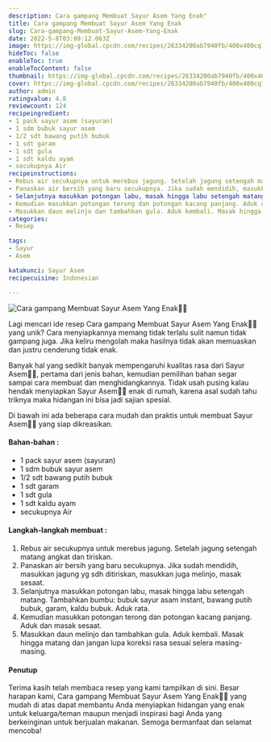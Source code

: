 ```yaml
---
description: Cara gampang Membuat Sayur Asem Yang Enak"
title: Cara gampang Membuat Sayur Asem Yang Enak
slug: Cara-gampang-Membuat-Sayur-Asem-Yang-Enak
date: 2022-5-8T03:09:12.063Z
image: https://img-global.cpcdn.com/recipes/26334200ab7940fb/400x400cq70/photo.jpg
hideToc: false
enableToc: true
enableTocContent: false
thumbnail: https://img-global.cpcdn.com/recipes/26334200ab7940fb/400x400cq70/photo.jpg
cover: https://img-global.cpcdn.com/recipes/26334200ab7940fb/400x400cq70/photo.jpg
author: admin
ratingvalue: 4.8
reviewcount: 124
recipeingredient:
- 1 pack sayur asem (sayuran)
- 1 sdm bubuk sayur asem
- 1/2 sdt bawang putih bubuk
- 1 sdt garam
- 1 sdt gula
- 1 sdt kaldu ayam
- secukupnya Air
recipeinstructions:
- Rebus air secukupnya untuk merebus jagung. Setelah jagung setengah matang angkat dan tiriskan.
- Panaskan air bersih yang baru secukupnya. Jika sudah mendidih, masukkan jagung yg sdh ditiriskan, masukkan juga melinjo, masak sesaat.
- Selanjutnya masukkan potongan labu, masak hingga labu setengah matang. Tambahkan bumbu: bubuk sayur asam instant, bawang putih bubuk, garam, kaldu bubuk. Aduk rata.
- Kemudian masukkan potongan terong dan potongan kacang panjang. Aduk dan masak sesaat.
- Masukkan daun melinjo dan tambahkan gula. Aduk kembali. Masak hingga matang dan jangan lupa koreksi rasa sesuai selera masing-masing.
categories:
- Resep

tags:
- Sayur
- Asem

katakunci: Sayur Asem
recipecuisine: Indonesian

---
```


![Cara gampang Membuat Sayur Asem Yang Enak👩‍🍳](https://img-global.cpcdn.com/recipes/26334200ab7940fb/400x400cq70/photo.jpg)

Lagi mencari ide resep Cara gampang Membuat Sayur Asem Yang Enak👩‍🍳 yang unik? Cara menyiapkannya memang tidak terlalu sulit namun tidak gampang juga. Jika keliru mengolah maka hasilnya tidak akan memuaskan dan justru cenderung tidak enak.

Banyak hal yang sedikit banyak mempengaruhi kualitas rasa dari Sayur Asem👩‍🍳, pertama dari jenis bahan, kemudian pemilihan bahan segar sampai cara membuat dan menghidangkannya. Tidak usah pusing kalau hendak menyiapkan Sayur Asem👩‍🍳 enak di rumah, karena asal sudah tahu triknya maka hidangan ini bisa jadi sajian spesial.

Di bawah ini ada beberapa cara mudah dan praktis untuk membuat Sayur Asem👩‍🍳 yang siap dikreasikan.

<!--inarticleads1-->

#### Bahan-bahan :

- 1 pack sayur asem (sayuran)
- 1 sdm bubuk sayur asem
- 1/2 sdt bawang putih bubuk
- 1 sdt garam
- 1 sdt gula
- 1 sdt kaldu ayam
- secukupnya Air

<!--inarticleads2-->

#### Langkah-langkah membuat :

1. Rebus air secukupnya untuk merebus jagung. Setelah jagung setengah matang angkat dan tiriskan.
1. Panaskan air bersih yang baru secukupnya. Jika sudah mendidih, masukkan jagung yg sdh ditiriskan, masukkan juga melinjo, masak sesaat.
1. Selanjutnya masukkan potongan labu, masak hingga labu setengah matang. Tambahkan bumbu: bubuk sayur asam instant, bawang putih bubuk, garam, kaldu bubuk. Aduk rata.
1. Kemudian masukkan potongan terong dan potongan kacang panjang. Aduk dan masak sesaat.
1. Masukkan daun melinjo dan tambahkan gula. Aduk kembali. Masak hingga matang dan jangan lupa koreksi rasa sesuai selera masing-masing.

#### Penutup

Terima kasih telah membaca resep yang kami tampilkan di sini. Besar harapan kami, Cara gampang Membuat Sayur Asem Yang Enak👩‍🍳 yang mudah di atas dapat membantu Anda menyiapkan hidangan yang enak untuk keluarga/teman maupun menjadi inspirasi bagi Anda yang berkeinginan untuk berjualan makanan. Semoga bermanfaat dan selamat mencoba!